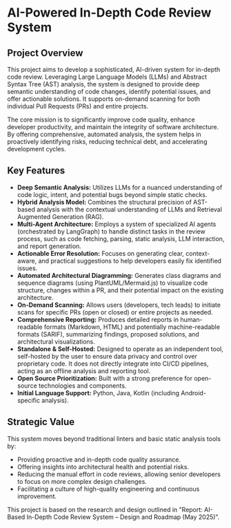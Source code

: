 # **AI-Powered In-Depth Code Review System**

## **Project Overview**

This project aims to develop a sophisticated, AI-driven system for in-depth code review. Leveraging Large Language Models (LLMs) and Abstract Syntax Tree (AST) analysis, the system is designed to provide deep semantic understanding of code changes, identify potential issues, and offer actionable solutions. It supports on-demand scanning for both individual Pull Requests (PRs) and entire projects.

The core mission is to significantly improve code quality, enhance developer productivity, and maintain the integrity of software architecture. By offering comprehensive, automated analysis, the system helps in proactively identifying risks, reducing technical debt, and accelerating development cycles.

## **Key Features**

* **Deep Semantic Analysis:** Utilizes LLMs for a nuanced understanding of code logic, intent, and potential bugs beyond simple static checks.  
* **Hybrid Analysis Model:** Combines the structural precision of AST-based analysis with the contextual understanding of LLMs and Retrieval Augmented Generation (RAG).  
* **Multi-Agent Architecture:** Employs a system of specialized AI agents (orchestrated by LangGraph) to handle distinct tasks in the review process, such as code fetching, parsing, static analysis, LLM interaction, and report generation.  
* **Actionable Error Resolution:** Focuses on generating clear, context-aware, and practical suggestions to help developers easily fix identified issues.  
* **Automated Architectural Diagramming:** Generates class diagrams and sequence diagrams (using PlantUML/Mermaid.js) to visualize code structure, changes within a PR, and their potential impact on the existing architecture.  
* **On-Demand Scanning:** Allows users (developers, tech leads) to initiate scans for specific PRs (open or closed) or entire projects as needed.  
* **Comprehensive Reporting:** Produces detailed reports in human-readable formats (Markdown, HTML) and potentially machine-readable formats (SARIF), summarizing findings, proposed solutions, and architectural visualizations.  
* **Standalone & Self-Hosted:** Designed to operate as an independent tool, self-hosted by the user to ensure data privacy and control over proprietary code. It does not directly integrate into CI/CD pipelines, acting as an offline analysis and reporting tool.  
* **Open Source Prioritization:** Built with a strong preference for open-source technologies and components.  
* **Initial Language Support:** Python, Java, Kotlin (including Android-specific analysis).

## **Strategic Value**

This system moves beyond traditional linters and basic static analysis tools by:

* Providing proactive and in-depth code quality assurance.  
* Offering insights into architectural health and potential risks.  
* Reducing the manual effort in code reviews, allowing senior developers to focus on more complex design challenges.  
* Facilitating a culture of high-quality engineering and continuous improvement.

This project is based on the research and design outlined in "Report: AI-Based In-Depth Code Review System – Design and Roadmap (May 2025)".